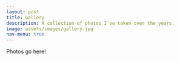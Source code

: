 ```yaml
---
layout: post
title: Gallery
description: A collection of photos I've taken over the years.
image: assets/images/gallery.jpg
nav-menu: true
---
```


Photos go here!